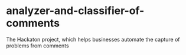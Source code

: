 # analyzer-and-classifier-of-comments
The Hackaton project, which helps businesses automate the capture of problems from comments
